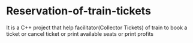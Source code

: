 # Reservation-of-train-tickets
It is a C++ project that help facilitator(Collector Tickets) of train to book a ticket or cancel ticket or print available seats or print profits
